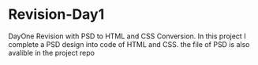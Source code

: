 # Revision-Day1
DayOne Revision with PSD to HTML and CSS Conversion. In this project I complete a PSD design into code of HTML and CSS. the file of PSD is also avalible in the project repo
